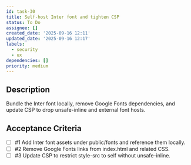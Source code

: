 ```yaml
---
id: task-30
title: Self-host Inter font and tighten CSP
status: To Do
assignee: []
created_date: '2025-09-16 12:11'
updated_date: '2025-09-16 12:17'
labels:
  - security
  - ux
dependencies: []
priority: medium
---
```


## Description

Bundle the Inter font locally, remove Google Fonts dependencies, and update CSP to drop unsafe-inline and external font hosts.

## Acceptance Criteria
<!-- AC:BEGIN -->
- [ ] #1 Add Inter font assets under public/fonts and reference them locally.
- [ ] #2 Remove Google Fonts links from index.html and related CSS.
- [ ] #3 Update CSP to restrict style-src to self without unsafe-inline.
<!-- AC:END -->
